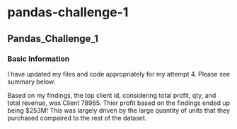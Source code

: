 # pandas-challenge-1
## Pandas_Challenge_1
### Basic Information

I have updated my files and code appropriately for my attempt 4. Please see summary below:

Based on my findings, the top client id, considering total profit, qty, and total revenue, was Client 78965.  Thier profit based on the findings ended up being $253M!  This was largely driven by the large quantity of units that they purchased compaired to the rest of the dataset.